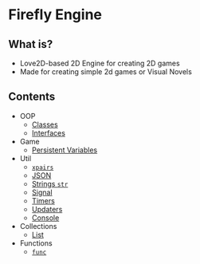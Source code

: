 # Firefly Engine

## What is?
* Love2D-based 2D Engine for creating 2D games
* Made for creating simple 2d games or Visual Novels

## Contents
* OOP
	* [Classes](doc/Class.md)
	* [Interfaces](doc/Interface.md)
* Game
	* [Persistent Variables](doc/Variables.md)
* Util
	* [`xpairs`](doc/Xpairs.md)
	* [JSON](doc/Json.md)
	* [Strings `str`](doc/str.md)
	* [Signal](doc/Signal.md)
	* [Timers](doc/Timer.md)
	* [Updaters](doc/Updaters.md)
	* [Console](doc/Console.md)
* Collections
	* [List](doc/List.md)
* Functions
	* [`func`](doc/Funcs.md)